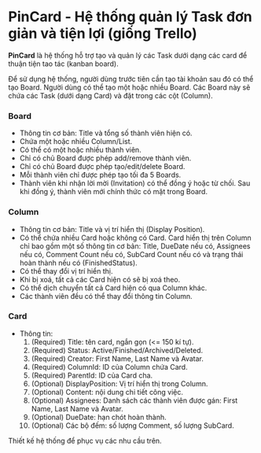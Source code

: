 # PinCard - Hệ thống quản lý Task đơn giản và tiện lợi (giống Trello)

**PinCard** là hệ thống hỗ trợ tạo và quản lý các Task dưới dạng các card để thuận tiện tao tác (kanban board).

Để sử dụng hệ thống, người dùng trước tiên cần tạo tài khoản sau đó có thể tạo Board. Người dùng có thể tạo một hoặc nhiều Board. Các Board này sẽ chứa các Task (dưới dạng Card) và đặt trong các cột (Column).

### Board
- Thông tin cơ bản: Title và tổng số thành viên hiện có.
- Chứa một hoặc nhiều Column/List.
- Có thể có một hoặc nhiều thành viên.
- Chỉ có chủ Board được phép add/remove thành viên.
- Chỉ có chủ Board được phép tạo/edit/delete Board.
- Mỗi thành viên chỉ được phép tạo tối đa 5 Boards.
- Thành viên khi nhận lời mời (Invitation) có thể đồng ý hoặc từ chối. Sau khi đồng ý, thành viên mới chính thức có mặt trong Board.

### Column
- Thông tin cơ bản: Title và vị trí hiển thị (Display Position).
- Có thể chứa nhiều Card hoặc không có Card. Card hiển thị trên Column chỉ bao gồm một số thông tin cơ bản: Title, DueDate nếu có, Assignees nếu có, Comment Count nếu có, SubCard Count nếu có và trạng thái hoàn thành nếu có (FinishedStatus). 
- Có thể thay đổi vị trí hiển thị.
- Khi bị xoá, tất cả các Card hiện có sẽ bị xoá theo.
- Có thể dịch chuyển tất cả Card hiện có qua Column khác.
- Các thành viên đều có thể thay đổi thông tin Column.

### Card
- Thông tin:
  1. (Required) Title: tên card, ngắn gọn (<= 150 kí tự).
  2. (Required) Status: Active/Finished/Archived/Deleted.
  3. (Required) Creator: First Name, Last Name và Avatar.
  4. (Required) ColumnId: ID của Column chứa Card.
  5. (Required) ParentId: ID của Card cha.
  6. (Optional) DisplayPosition: Vị trí hiển thị trong Column.
  7. (Optional) Content: nội dung chi tiết công việc.
  8. (Optional) Assignees: Danh sách các thành viên được gán: First Name, Last Name và Avatar.
  9. (Optional) DueDate: hạn chót hoàn thành.
  10. (Optional) Các bộ đếm: số lượng Comment, số lượng SubCard.


Thiết kế hệ thống để phục vụ các nhu cầu trên.


